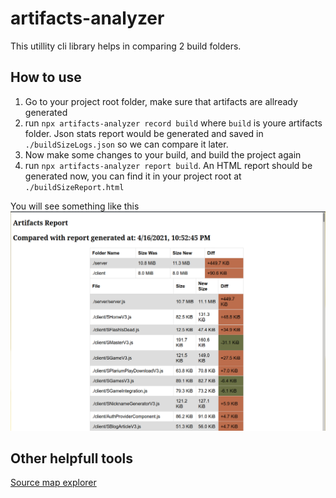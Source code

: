 # artifacts-analyzer
This utillity cli library helps in comparing 2 build folders.


## How to use

1. Go to your project root folder, make sure that artifacts are allready generated
2. run `npx artifacts-analyzer record build` where `build` is youre artifacts folder. Json stats report would be generated and saved in `./buildSizeLogs.json` so we can compare it later.
3. Now make some changes to your build, and build the project again
4. run `npx artifacts-analyzer report build`. An HTML report should be generated now, you can find it in your project root at `./buildSizeReport.html`

You will see something like this
![report.html](/media/0416_225905.png 'Report')



## Other helpfull tools
[Source map explorer](https://github.com/danvk/source-map-explorer)
